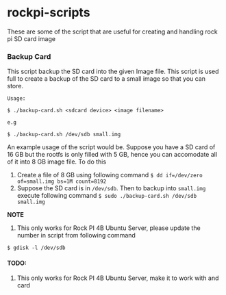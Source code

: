 # rockpi-scripts
These are some of the script that are useful for creating and handling rock pi SD card image


### Backup Card
This script backup the SD card into the given Image file.
This script is used full to create a backup of the SD card to a small image
so that you can store.

`Usage: `

`$ ./backup-card.sh <sdcard device> <image filename>`

`e.g `

`$ ./backup-card.sh /dev/sdb small.img`

An example usage of the script would be. Suppose you have a SD card of 16 GB
but the rootfs is only filled with 5 GB, hence you can accomodate all of it
into 8 GB image file. To do this
1. Create a file of 8 GB using following command
`$ dd if=/dev/zero of=small.img bs=1M count=8192`
1. Suppose the SD card is in `/dev/sdb`. Then to backup into `small.img` execute following command
`$ sudo ./backup-card.sh /dev/sdb small.img`

**NOTE**
1. This only works for Rock PI 4B Ubuntu Server, please update the number in script from
following command

`$ gdisk -l /dev/sdb`

#### TODO: 
1. This only works for Rock PI 4B Ubuntu Server, make it to work with and card
